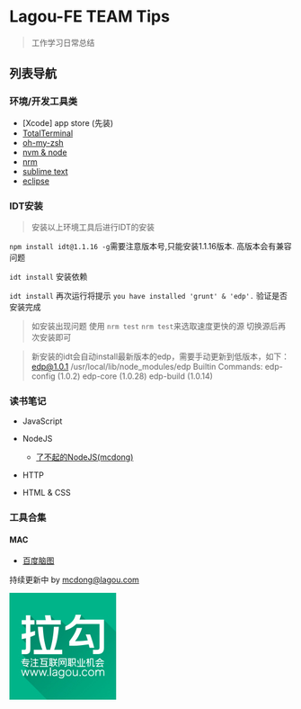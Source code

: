 # Lagou-FE TEAM Tips

> 工作学习日常总结

## 列表导航

### 环境/开发工具类
* [Xcode] app store (先装)
* [TotalTerminal](./ToolsAndSetting/TotalTerminal.md)
* [oh-my-zsh](./ToolsAndSetting/oh-my-zsh.md)
* [nvm & node](./ToolsAndSetting/nvm.md)
* [nrm](./ToolsAndSetting/nrm.md)
* [sublime text](./ToolsAndSetting/st.md)
* [eclipse](./ToolsAndSetting/macEclipseSetup.md)

### IDT安装
> 安装以上环境工具后进行IDT的安装

`npm install idt@1.1.16 -g`需要注意版本号,只能安装1.1.16版本. 高版本会有兼容问题

`idt install` 安装依赖

`idt install` 再次运行将提示 `you have installed 'grunt' & 'edp'.` 验证是否安装完成

> 如安装出现问题 使用 ```nrm test``` ```nrm test```来选取速度更快的源 切换源后再次安装即可

> 新安装的idt会自动install最新版本的edp，需要手动更新到低版本，如下：
edp@1.0.1 /usr/local/lib/node_modules/edp
Builtin Commands:
  edp-config (1.0.2)
  edp-core (1.0.28)
  edp-build (1.0.14)


### 读书笔记

* JavaScript

* NodeJS

	* [了不起的NodeJS(mcdong)](./readingNotes/the-great-nodejs.md)

* HTTP

* HTML & CSS

### 工具合集

#### MAC

* [百度脑图](http://naotu.baidu.com)

持续更新中 by <mcdong@lagou.com>

[![拉勾网](./img/logo.png "lagou.com")](http://lagou.com)
